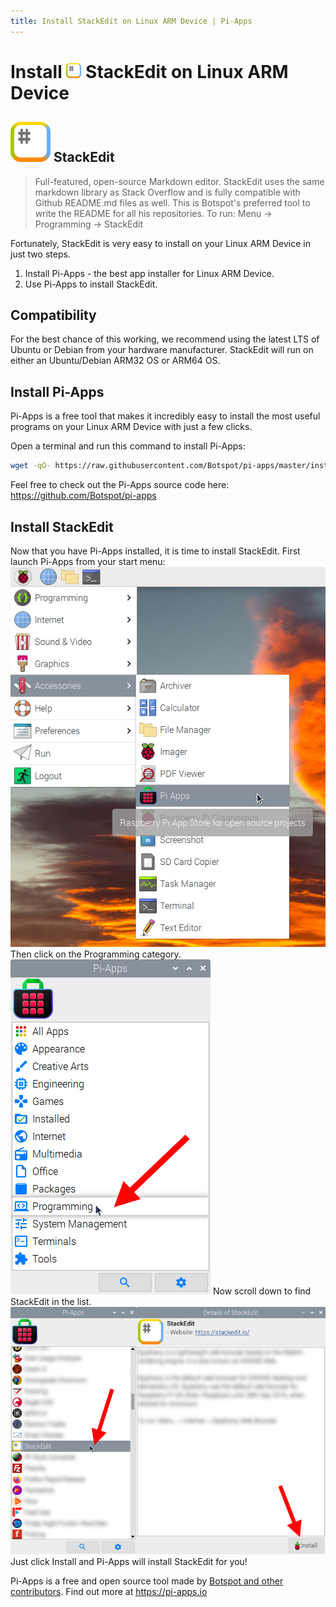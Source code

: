 ```yaml
---
title: Install StackEdit on Linux ARM Device | Pi-Apps
---
```

<div class="simple-install-content content">

# Install <img src="/img/app-icons/StackEdit/icon-64.png" height=24> StackEdit on Linux ARM Device

## <img src="/img/app-icons/StackEdit/icon-64.png"> StackEdit
> Full-featured, open-source Markdown editor.
> StackEdit uses the same markdown library as Stack Overflow and is fully compatible with Github README.md files as well.
> This is Botspot's preferred tool to write the README for all his repositories.
> To run: Menu -> Programming -> StackEdit

Fortunately, StackEdit is very easy to install on your Linux ARM Device in just two steps.
1. Install Pi-Apps - the best app installer for Linux ARM Device.
2. Use Pi-Apps to install StackEdit.
</div>
<div class="simple-install-content content">

## Compatibility
For the best chance of this working, we recommend using the latest LTS of Ubuntu or Debian from your hardware manufacturer.
StackEdit will run on either an Ubuntu/Debian ARM32 OS or ARM64 OS.
</div>
<div class="simple-install-content content">

## Install Pi-Apps

Pi-Apps is a free tool that makes it incredibly easy to install the most useful programs on your Linux ARM Device with just a few clicks.

Open a terminal and run this command to install Pi-Apps:
```bash
wget -qO- https://raw.githubusercontent.com/Botspot/pi-apps/master/install | bash
```
Feel free to check out the Pi-Apps source code here: https://github.com/Botspot/pi-apps
</div>
<div class="simple-install-content content">

## Install StackEdit

Now that you have Pi-Apps installed, it is time to install StackEdit.
First launch Pi-Apps from your start menu:
<img src="/img/start-menu.png">
Then click on the Programming category.
<img src="/img/category-selections/Programming.png">
Now scroll down to find StackEdit in the list.
<img src="/img/app-icons/StackEdit/app-selection.png">
Just click Install and Pi-Apps will install StackEdit for you!
</div>
<div class="simple-install-content content">

Pi-Apps is a free and open source tool made by [Botspot and other contributors](/about/#contributors). Find out more at https://pi-apps.io
</div>
